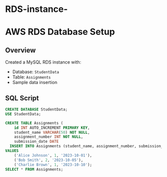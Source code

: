 # RDS-instance-
# AWS RDS Database Setup

## Overview
Created a MySQL RDS instance with:
- Database: `StudentData`
- Table: `Assignments`
- Sample data insertion

## SQL Script
```sql
CREATE DATABASE StudentData;
USE StudentData;

CREATE TABLE Assignments (
    id INT AUTO_INCREMENT PRIMARY KEY,
    student_name VARCHAR(50) NOT NULL,
    assignment_number INT NOT NULL,
    submission_date DATE
  INSERT INTO Assignments (student_name, assignment_number, submission_date)
VALUES 
    ('Alice Johnson', 1, '2023-10-01'),
    ('Bob Smith', 2, '2023-10-05'),
    ('Charlie Brown', 1, '2023-10-10');
SELECT * FROM Assignments;
